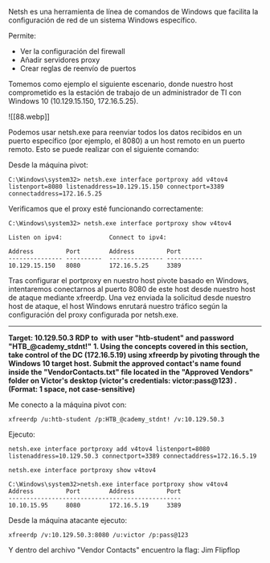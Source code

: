 Netsh es una herramienta de línea de comandos de Windows que facilita la configuración de red de un sistema Windows específico.

Permite:
- Ver la configuración del firewall
- Añadir servidores proxy
- Crear reglas de reenvío de puertos


Tomemos como ejemplo el siguiente escenario, donde nuestro host comprometido es la estación de trabajo de un administrador de TI con Windows 10 (10.129.15.150, 172.16.5.25). 


![[88.webp]]

Podemos usar netsh.exe para reenviar todos los datos recibidos en un puerto específico (por ejemplo, el 8080) a un host remoto en un puerto remoto. Esto se puede realizar con el siguiente comando:


Desde la máquina pivot:
```cmd-session
C:\Windows\system32> netsh.exe interface portproxy add v4tov4 listenport=8080 listenaddress=10.129.15.150 connectport=3389 connectaddress=172.16.5.25
```


Verificamos que el proxy esté funcionando correctamente: 
```cmd-session
C:\Windows\system32> netsh.exe interface portproxy show v4tov4

Listen on ipv4:             Connect to ipv4:

Address         Port        Address         Port
--------------- ----------  --------------- ----------
10.129.15.150   8080        172.16.5.25     3389
```

Tras configurar el portproxy en nuestro host pivote basado en Windows, intentaremos conectarnos al puerto 8080 de este host desde nuestro host de ataque mediante xfreerdp. Una vez enviada la solicitud desde nuestro host de ataque, el host Windows enrutará nuestro tráfico según la configuración del proxy configurada por netsh.exe.

---
**Target: 10.129.50.3
RDP to  with user "htb-student" and password "HTB_@cademy_stdnt!"**
**1. Using the concepts covered in this section, take control of the DC (172.16.5.19) using xfreerdp by pivoting through the Windows 10 target host. Submit the approved contact's name found inside the "VendorContacts.txt" file located in the "Approved Vendors" folder on Victor's desktop (victor's credentials: victor:pass@123) . (Format: 1 space, not case-sensitive)**

Me conecto a la máquina pivot con:
```
xfreerdp /u:htb-student /p:HTB_@cademy_stdnt! /v:10.129.50.3
```

Ejecuto:
```
netsh.exe interface portproxy add v4tov4 listenport=8080 listenaddress=10.129.50.3 connectport=3389 connectaddress=172.16.5.19
```

```
netsh.exe interface portproxy show v4tov4
```

```
C:\Windows\system32>netsh.exe interface portproxy show v4tov4                                                                                                                                     Address         Port        Address         Port
------------------------------------------------                 10.10.15.95     8080        172.16.5.19     3389    
```

Desde la máquina atacante ejecuto:
```
xfreerdp /v:10.129.50.3:8080 /u:victor /p:pass@123
```

Y dentro del archivo "Vendor Contacts" encuentro la flag: Jim Flipflop